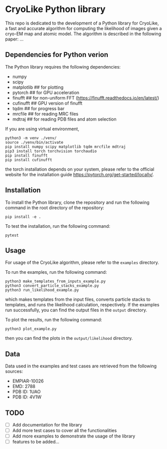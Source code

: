 # CryoLike Python library

This repo is dedicated to the development of a Python library for CryoLike, a fast and accurate algorithm for computing the likelihood of images given a cryo-EM map and atomic model. The algorithm is described in the following paper:
...

## Dependencies for Python verion

The Python library requires the following dependencies:

- numpy
- scipy
- matplotlib    ## for plotting
- pytorch       ## for GPU acceleration
- finufft       ## for non-uniform FFT (https://finufft.readthedocs.io/en/latest/)
- cufinufft     ## GPU version of finufft
- tqdm          ## for progress bar
- mrcfile       ## for reading MRC files
- mdtraj        ## for reading PDB files and atom selection

If you are using virtual environment,
```
python3 -m venv ./venv/
source ./venv/bin/activate
pip install numpy scipy matplotlib tqdm mrcfile mdtraj
pip3 install torch torchvision torchaudio
pip install finufft
pip install cufinufft
```
the torch installation depends on your system, please refer to the official website for the installation guide https://pytorch.org/get-started/locally/.

## Installation

To install the Python library, clone the repository and run the following command in the root directory of the repository:
```
pip install -e .
```
To test the installation, run the following command:
```
pytest
```

## Usage

For usage of the CryoLike algorithm, please refer to the `examples` directory.

To run the examples, run the following command:
```
python3 make_templates_from_inputs_example.py
python3 convert_particle_stacks_example.py
python3 run_likelihood_example.py
```
which makes templates from the input files, converts particle stacks to templates, and runs the likelihood calculation, respectively. If the examples run successfully, you can find the output files in the `output` directory.

To plot the results, run the following command:
```
python3 plot_example.py
```
then you can find the plots in the `output/likelihood` directory.

## Data

Data used in the examples and test cases are retrieved from the following sources:
- EMPIAR-10026
- EMD: 2788
- PDB ID: 1UAO
- PDB ID: 4V1W

## TODO

- [ ] Add documentation for the library
- [ ] Add more test cases to cover all the functionalities
- [ ] Add more examples to demonstrate the usage of the library
- [ ] features to be added...